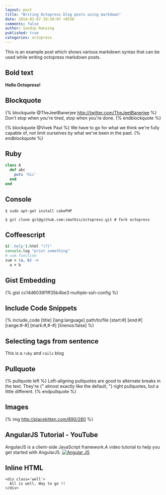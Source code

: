 ```yaml
---
layout: post
title: "Writing Octopress blog posts using markdown"
date: 2014-02-07 19:20:07 +0530
comments: false
author: Sandip Ransing
published: true
categories: octopress 
---
```

This is an example post which shows various markdown syntax that can be used while writing octopress markdown posts.
## Bold text
**Hello Octopress!**

## Blockquote
{% blockquote @TheJeetBanerjee http://twitter.com/TheJeetBanerjee %}
Don't stop when you're tired, stop when you're done.
{% endblockquote %}
<!--more-->
{% blockquote @Vivek Paul %}
We have to go for what we think we're fully capable of, not limit ourselves by what we've been in the past.
{% endblockquote %}

## Ruby
```ruby
class A
  def abc
    puts 'hii'
  end
end
```

## Console
```
$ sudo apt-get install cakePHP
```
```
$ git clone git@github.com:imathis/octopress.git # fork octopress
```

## Coffeescript
```coffeescript
$('.help').html "(?)"
console.log "print something"
# sum function
sum = (a, b) ->
  a + b

```

## Gist Embedding
{% gist cc14d6039f1ff35b4be3  multiple-ssh-config %}

## Include Code Snippets
{% include_code [title] [lang:language] path/to/file [start:#] [end:#] [range:#-#] [mark:#,#-#] [linenos:false] %}

## Selecting tags from sentence
This is a `ruby` and `rails` blog

## Pullquote
{% pullquote left %}
Left-aligning pullquotes are good to alternate breaks in the text. They're
{" almost exactly like the default, "} right pullquotes, but a little different.
{% endpullquote %}

## Images
{% img http://placekitten.com/890/280 %}


## AngularJS Tutorial - YouTube
AngularJS is a client-side JavaScript framework.A video tutorial to help you get started with AngularJS.
[![Angular JS](http://img.youtube.com/vi/WuiHuZq_cg4/0.jpg)](http://youtube.com/watch?v=WuiHuZq_cg4)

## Inline HTML
```
<div class='well'>
  All is well. Way to go !!
</div>
```
